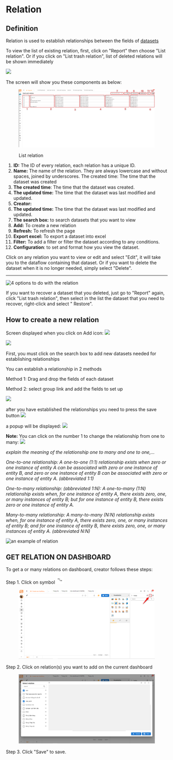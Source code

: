 # Relation

## Definition

Relation is used to establish relationships between the fields of [datasets](untitled.md)

To view the list of existing relation, first, click on "Report" then choose "List relation". Or if you click on "List trash relation", list of deleted relations will be shown immediately

![](https://lh3.googleusercontent.com/VyM4v6xF8l2F5okBwwygLku1CYDC4n7e4P1a-jBeBy47YZalv728fV7sH9Je-wYoyVSjMd\_-Ta8FJX60XmSzn12PacyVPwMIP5OmFNnys2K0IwSXeQssvWl5vhlpB5tGJnYyVQD6)

The screen will show you these components as below:

<figure><img src="../../.gitbook/assets/image (6).png" alt=""><figcaption><p>List relation</p></figcaption></figure>

1. **ID:** The ID of every relation, each relation has a unique ID.
2. **Name:** The name of the relation. They are always lowercase and without spaces, joined by underscores. The created time: The time that the dataset was created
3. **The created time**: The time that the dataset was created.
4. **The updated time:** The time that the dataset was last modified and updated.
5. **Creator:**
6. **The updated time:** The time that the dataset was last modified and updated.
7. **The search box:** to search datasets that you want to view
8. **Add:** To create a new relation
9. **Refresh:** To refresh the page
10. **Export excel:** To export a dataset into excel
11. **Filter:** To add a filter or filter the dataset according to any conditions.
12. **Configuration**: to set and format how you view the dataset.

Click on any relation you want to view or edit and select "Edit", it will take you to the dataflow containing that dataset. Or if you want to delete the dataset when it is no longer needed, simply select "Delete".

***

![4 options to do with the relation](https://lh6.googleusercontent.com/s7VmU1ys6PNR6FaV-tRBrx6M4x2skl\_E2vsti98erFY1Y0NMKAFA8zjmwlckqPW65GEkg58KpB0LkcDFM0U0ynSPiiZtKBm1-Ju9pC94Xn7wTZNFbIhw3QPOrkR4CC042sSSq7Kl)

If you want to recover a dataset that you deleted, just go to "Report" again, click "List trash relation", then select in the list the dataset that you need to recover, right-click and select " Restore".

## **How to create a new relation**

Screen displayed when you click on Add icon: ![](../.gitbook/assets/image%20\(184\).png)

![](https://lh4.googleusercontent.com/zKJZUVlTVZbQTaPnJ4zqbpkHwwFWQOEYKHyYqnFlTfLwaRhqMtWeltI4FsDSlk4chBx4yOcoXM1kUlRXRrVWs-KFQjKNzIWEYe4raF9F1RnWmy9yxo-Hjf98JYgLbzwxU6K2uh9x)

First, you must click on the search box to add new datasets needed for establishing relationships

You can establish a relationship in 2 methods

Method 1: Drag and drop the fields of each dataset

Method 2: select group link and add the fields to set up

![](https://lh4.googleusercontent.com/YV2IFZeVNsLl66Ros91oa2O8XcyC91t-Zvn4n1BfSX-XAjjKJyqHTkujul54Jp1UoC5MgPA1NR226G\_TQKU8lGU2wcBVzyb4Jd31hJXEXMDaCajmp6IWl4LDKM2c4uyAu07WyQrV)

after you have established the relationships you need to press the save button ![](https://lh3.googleusercontent.com/h9BpkQYZIMzfN2YxSjbAH8q9blr1QjxDIVTJMgtcpOOPXGYQwf7JK-FoXTCvTz9wwhvymcd51wHW71erAtdbc6cxK9GquR6PjOqf0-0U8DHCGKGHOFP1qBLAcUYQzCae33L1lVaM)

a popup will be displayed: ![](https://lh6.googleusercontent.com/xEbg7uZFBIzqVnYx9\_zHrzTzLUT0cpAhV0DP1\_9v-hsenDv\_6IXs-m8Y4k51bPLLzV3-dQBpmeB4ndyQV7clUUpJs0V4YS7PqhngR0b7CjjRxwcUtNyWP\_L1dyrUZTus9S6C\_vUz)

**Note:** You can click on the number 1 to change the relationship from one to many: ![](https://lh4.googleusercontent.com/CWQE9O\_ng1nfD3x5a8GI37evUv\_-aEQNPocmghtIj5vK6l5IXviT1O89lqseDDQ3s7ZrPwARtnkqu7yWZr1t1C7i4TzG1qMppFhtNBP2\_RlTXJnS9-FGSz0Zxdsitxd86klxvvqL)

_explain the meaning of the relationship one to many and one to one,..._

_One-to-one relationship: A one-to-one (1:1) relationship exists when zero or one instance of entity A can be associated with zero or one instance of entity B, and zero or one instance of entity B can be associated with zero or one instance of entity A. (abbreviated 1:1)_

_One-to-many relationship: (abbreviated 1:N): A one-to-many (1:N) relationship exists when, for one instance of entity A, there exists zero, one, or many instances of entity B; but for one instance of entity B, there exists zero or one instance of entity A._

_Many-to-many relationship: A many-to-many (N:N) relationship exists when, for one instance of entity A, there exists zero, one, or many instances of entity B; and for one instance of entity B, there exists zero, one, or many instances of entity A. (abbreviated N:N)_

![an example of relation](https://lh6.googleusercontent.com/tG08SY2OAye4-dtWjicnmB8KJxw8oPgrKQB75pteUQlQU2iuxfz\_wm3TCkc2S21-OmDTYokqlifa9hXhFDXwNHJ1Z1ZKTlFfEUWjJKV-fLqIUXGAqymDZF58kJ6-N-Kbc1\_MS465)

## GET RELATION ON DASHBOARD

To get a or many relations on dashboard, creator follows these steps:

Step 1. Click on symbol ![](../../.gitbook/assets/image.png)

<figure><img src="../../.gitbook/assets/image (26).png" alt=""><figcaption></figcaption></figure>

Step 2. Click on relation(s) you want to add on the current dashboard

<figure><img src="../../.gitbook/assets/image (3).png" alt=""><figcaption></figcaption></figure>

Step 3. Click "Save" to save.
